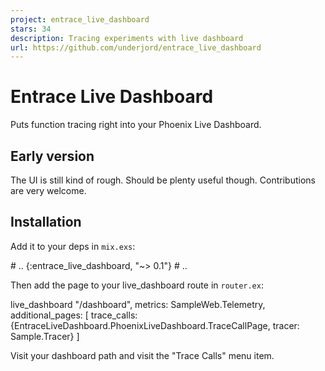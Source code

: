 ```yaml
---
project: entrace_live_dashboard
stars: 34
description: Tracing experiments with live dashboard
url: https://github.com/underjord/entrace_live_dashboard
---
```


Entrace Live Dashboard
======================

Puts function tracing right into your Phoenix Live Dashboard.

Early version
-------------

The UI is still kind of rough. Should be plenty useful though. Contributions are very welcome.

Installation
------------

Add it to your deps in `mix.exs`:

\# ..
{:entrace\_live\_dashboard, "~> 0.1"}
\# ..

Then add the page to your live\_dashboard route in `router.ex`:

  live\_dashboard "/dashboard",
    metrics: SampleWeb.Telemetry,
    additional\_pages: \[
      trace\_calls:
        {EntraceLiveDashboard.PhoenixLiveDashboard.TraceCallPage, tracer: Sample.Tracer}
    \]

Visit your dashboard path and visit the "Trace Calls" menu item.
